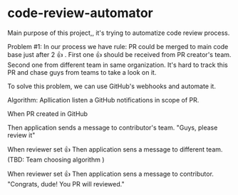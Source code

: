 # code-review-automator

Main purpose of this project,, it's trying to automatize code review process.

Problem #1: In our process we have rule: PR could be merged to main code base just after 2 :+1: .
First one :+1: should be received from PR creator's team.
Second one from different team in same organization.
It's hard to track this PR and chase guys from teams to take a look on it.

To solve this problem, we can use GitHub's webhooks and automate it.

Algorithm:
Apllication listen a GitHub notifications in scope of PR.

When PR created in GitHub

Then application sends a message to contributor's team. "Guys, please review it"

When reviewer set :+1:
Then application sens a message to different team.
(TBD: Team choosing algorithm )

When reviewer set :+1:
Then application sens a message to contributor. "Congrats, dude! You PR will reviewed."





